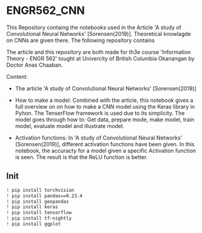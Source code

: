 # ENGR562_CNN
This Repository containg the notebooks used in the Article 'A study of Convolutional Neural Networks' [Sorensen(2019)]. Theoretical knowlagde on CNNs are given there.  The following repository contains

The article and this repository are both made for th3e course 'Information Theory  - ENGR 562' tought at Univercity of British Columbia Okanangan by Doctor Anas Chaaban.

Content:
- The article 'A study of Convolutional Neural Networks' [Sorensen(2019)]

- How to make a model: Combined with the article, this notebook gives a full overview on on how to make a CNN model using the Keras library in Pyhon. The TenserFlow framework is used due to its simplicity.  The model goes through how to: Get data, prepare mode, make model, train model, evaluate model and illustrate model.

- Activation functions: In 'A study of Convolutional Neural Networks' [Sorensen(2019)], different activation functions have been given. In this notebook, the accuracty for a model given a specific Activation function is seen. The result is that the ReLU function is better.




## Init

```bash
! pip install torchvision
! pip install pandas==0.23.4
! pip install geopandas
! pip install keras
! pip install tensorflow
! pip install tf-nightly
! pip install ggplot
```

